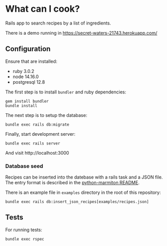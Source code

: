 # What can I cook?

Rails app to search recipes by a list of ingredients.

There is a demo running in https://secret-waters-21743.herokuapp.com/

## Configuration

Ensure that are installed:

- ruby 3.0.2
- node 14.16.0
- postgresql 12.8

The first step is to install `bundler` and ruby dependencies:

```
gem install bundler
bundle install
```

The next step is to setup the database:

```
bundle exec rails db:migrate
```

Finally, start development server:

```
bundle exec rails server
```

And visit http://localhost:3000

### Database seed

Recipes can be inserted into the datebase with a rails task and a JSON file. The entry format is
described in the [python-marmiton README](https://github.com/remaudcorentin-dev/python-marmiton#marmitonget-return-a-dictionary-like-).

There is an example file in `examples` directory in the root of this repository:

```
bundle exec rails db:insert_json_recipes[examples/recipes.json]
```

## Tests

For running tests:

```
bundle exec rspec
```
